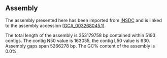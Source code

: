 **Assembly**
--------

The assembly presented here has been imported from [INSDC](http://www.insdc.org) and is linked to the assembly accession [[GCA\_003268045.1](http://www.ebi.ac.uk/ena/data/view/GCA_003268045.1)].

The total length of the assembly is 353179758 bp contained within 5193 contigs.
The contig N50 value is 163055, the contig L50 value is 630.
Assembly gaps span 5266278 bp. The GC% content of the assembly is 0.0%.
